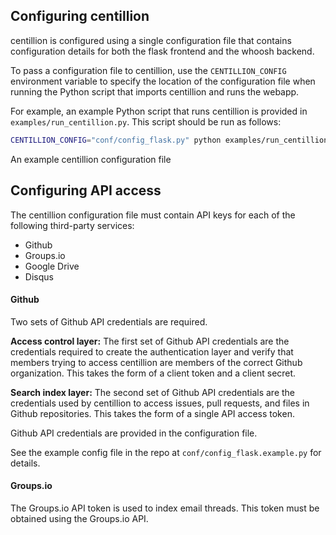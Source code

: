 ## Configuring centillion

centillion is configured using a single configuration file that contains
configuration details for both the flask frontend and the whoosh backend.

To pass a configuration file to centillion, use the `CENTILLION_CONFIG`
environment variable to specify the location of the configuration file 
when running the Python script that imports centillion and runs the 
webapp.

For example, an example Python script that runs centillion is provided
in `examples/run_centillion.py`. This script should be run as follows:

```bash
CENTILLION_CONFIG="conf/config_flask.py" python examples/run_centillion.py
```

An example centillion configuration file 

## Configuring API access

The centillion configuration file must contain API keys for each of the following
third-party services:

* Github 
* Groups.io
* Google Drive
* Disqus

#### Github

Two sets of Github API credentials are required.

**Access control layer:** The first set of Github API credentials 
are the credentials required to create the authentication layer
and verify that members trying to access centillion are members of
the correct Github organization. This takes the form of a client token
and a client secret.

**Search index layer:** The second set of Github API credentials are
the credentials used by centillion to access issues, pull requests,
and files in Github repositories. This takes the form of a single API
access token.

Github API credentials are provided in the configuration file.

See the example config file in the repo at `conf/config_flask.example.py`
for details.

#### Groups.io

The Groups.io API token is used to index email threads. This token must be
obtained using the Groups.io API.





